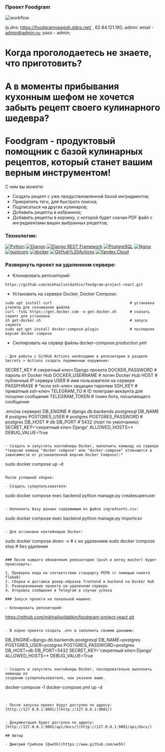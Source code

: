 ### Проект Foodgram

![workflow](https://github.com/mikhailsoldatkin/foodgram-project-react/actions/workflows/foodgram_workflow.yml/badge.svg)

ip,dns: https://foodgramyawesh.ddns.net/ , 62.84.121.190;
admin: email - admin@admin.ru; pass - admin;

# Когда проголодаетесь не знаете, что приготовить?
# А в моменты прибывания кухонным шефом не хочется забыть рецепт своего кулинарного шедевра? 
# Foodgram - продуктовый помощник с базой кулинарных рецептов, который станет вашим верным инструментом!
С ним вы можете:
- Создать рецепт с уже предустановленной базой ингридиентов;
- Прикрепить теги, для быстрого поиска;
- Подписаться на других кулинаров;
- Добавить рецепты в избранное;
- Добавить рецепты в корзину, с которой будет скачан PDF файл с ингредиентами ваших выбранных рецептов;
### Технологии:

[![Python](https://img.shields.io/badge/-Python-464646?style=flat-square&logo=Python)](https://www.python.org/)
[![Django](https://img.shields.io/badge/-Django-464646?style=flat-square&logo=Django)](https://www.djangoproject.com/)
[![Django REST Framework](https://img.shields.io/badge/-Django%20REST%20Framework-464646?style=flat-square&logo=Django%20REST%20Framework)](https://www.django-rest-framework.org/)
[![PostgreSQL](https://img.shields.io/badge/-PostgreSQL-464646?style=flat-square&logo=PostgreSQL)](https://www.postgresql.org/)
[![Nginx](https://img.shields.io/badge/-NGINX-464646?style=flat-square&logo=NGINX)](https://nginx.org/ru/)
[![gunicorn](https://img.shields.io/badge/-gunicorn-464646?style=flat-square&logo=gunicorn)](https://gunicorn.org/)
[![docker](https://img.shields.io/badge/-Docker-464646?style=flat-square&logo=docker)](https://www.docker.com/)
[![GitHub%20Actions](https://img.shields.io/badge/-GitHub%20Actions-464646?style=flat-square&logo=GitHub%20actions)](https://github.com/features/actions)
[![Yandex.Cloud](https://img.shields.io/badge/-Yandex.Cloud-464646?style=flat-square&logo=Yandex.Cloud)](https://cloud.yandex.ru/)

### Развернуть проект на удаленном сервере:

- Клонировать репозиторий:
```
https://github.com/mikhailsoldatkin/foodgram-project-react.git
```

- Установить на сервере Docker, Docker Compose:

```
sudo apt install curl                                   # установка утилиты для скачивания файлов
curl -fsSL https://get.docker.com -o get-docker.sh      # скачать скрипт для установки
sh get-docker.sh                                        # запуск скрипта
sudo apt-get install docker-compose-plugin              # последняя версия docker compose
```

- Скопировать на сервер файлы docker-compose.production.yml

```

- Для работы с GitHub Actions необходимо в репозитории в разделе Secrets > Actions создать переменные окружения:
```
SECRET_KEY              # секретный ключ Django проекта
DOCKER_PASSWORD         # пароль от Docker Hub
DOCKER_USERNAME         # логин Docker Hub
HOST                    # публичный IP сервера
USER                    # имя пользователя на сервере
PASSPHRASE              # *если ssh-ключ защищен паролем
SSH_KEY                 # приватный ssh-ключ
TELEGRAM_TO             # ID телеграм-аккаунта для посылки сообщения
TELEGRAM_TOKEN          # токен бота, посылающего сообщение

.env(на сервере)
DB_ENGINE               # django.db.backends.postgresql
DB_NAME                 # postgres
POSTGRES_USER           # postgres
POSTGRES_PASSWORD       # postgres
DB_HOST                 # db
DB_PORT                 # 5432 (порт по умолчанию)
SECRET_KEY='секретный ключ Django'
ALLOWED_HOSTS=*
DEBUG_VALUE=True
```

- Создать и запустить контейнеры Docker, выполнить команду на сервере
*(версии команд "docker compose" или "docker-compose" отличаются в зависимости от установленной версии Docker Compose):*
```
sudo docker compose up -d
```

После успешной сборки:

- Создать суперпользователя:
```
sudo docker compose exec backend python manage.py createsuperuser
```

- Наполнить базу данных содержимым из файла ingredients.csv:
```
sudo docker compose exec backend python manage.py importcsv
```

- Для остановки контейнеров Docker:
```
sudo docker compose down -v      # с их удалением
sudo docker compose stop         # без удаления
```

### После каждого обновления репозитория (push в ветку master) будет происходить:

1. Проверка кода на соответствие стандарту PEP8 (с помощью пакета flake8)
2. Сборка и доставка докер-образов frontend и backend на Docker Hub
3. Разворачивание проекта на удаленном сервере
4. Отправка сообщения в Telegram в случае успеха

### Запуск проекта на локальной машине:

- Клонировать репозиторий:
```
https://github.com/mikhailsoldatkin/foodgram-project-react.git
```

- В корне проекта создать .env и заполнить своими данными:
```
DB_ENGINE=django.db.backends.postgresql
DB_NAME=postgres
POSTGRES_USER=postgres
POSTGRES_PASSWORD=postgres
DB_HOST=db
DB_PORT=5432
SECRET_KEY='секретный ключ Django'
ALLOWED_HOSTS=*
DEBUG_VALUE=True

```

- Создать и запустить контейнеры Docker, последовательно выполнить команды по
созданию суперпользователя, как указано выше.
```
docker-compose -f docker-compose.yml up -d
```


- После запуска проект будут доступен по адресу: [http://127.0.0.1:9001/](http://127.0.0.1:9001/)


- Документация будет доступна по адресу: [http://127.0.0.1:9001/api/docs/](http://127.0.0.1:9001/api/docs/)

## Автор

- Дмитрий Грибков [@we5h](https://www.github.com/we5h)
